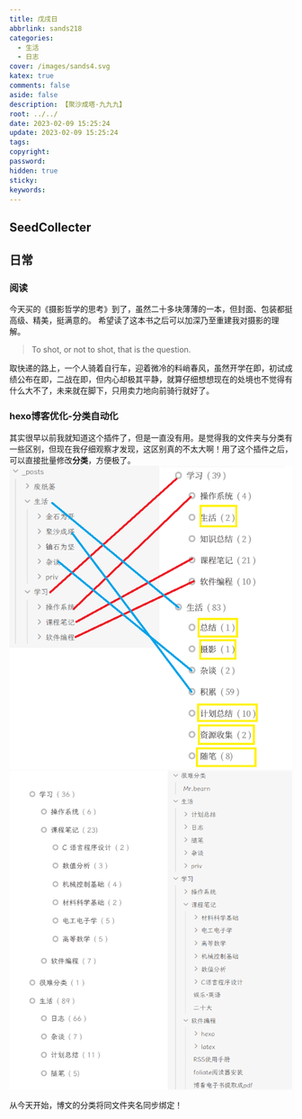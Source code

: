 ```yaml
---
title: 戊戌日
abbrlink: sands218
categories:
  - 生活
  - 日志
cover: /images/sands4.svg
katex: true
comments: false
aside: false
description: 【聚沙成塔·九九九】
root: ../../
date: 2023-02-09 15:25:24
update: 2023-02-09 15:25:24
tags:
copyright:
password:
hidden: true
sticky:
keywords:
---
```


## SeedCollecter


## 日常
### 阅读
今天买的《摄影哲学的思考》到了，虽然二十多块薄薄的一本，但封面、包装都挺高级、精美，挺满意的。
希望读了这本书之后可以加深乃至重建我对摄影的理解。
> To shot, or not to shot, that is the question.

取快递的路上，一个人骑着自行车，迎着微冷的料峭春风，虽然开学在即，初试成绩公布在即，二战在即，但内心却极其平静，就算仔细想想现在的处境也不觉得有什么大不了，未来就在脚下，只用卖力地向前骑行就好了。
### hexo博客优化-分类自动化
其实很早以前我就知道这个插件了，但是一直没有用。是觉得我的文件夹与分类有一些区别，但现在我仔细观察才发现，这区别真的不太大啊！用了这个插件之后，可以直接批量修改**分类**，方便极了。
![对比](../../../images/20230102/localvsblog.png)
![完成](../../../images/20230102/done.png)

从今天开始，博文的分类将同文件夹名同步绑定！